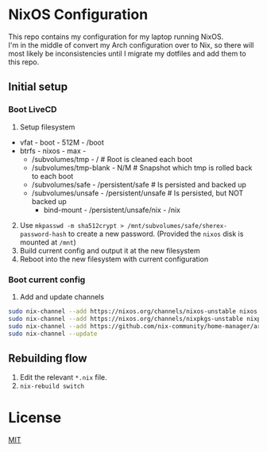 # NixOS Configuration
This repo contains my configuration for my laptop running NixOS.  
I'm in the middle of convert my Arch configuration over to Nix, so there will most likely be inconsistencies until I migrate my dotfiles and add them to this repo.

## Initial setup
### Boot LiveCD
1. Setup filesystem
  - vfat - boot - 512M - /boot
  - btrfs - nixos - max -
    - /subvolumes/tmp - / # Root is cleaned each boot
    - /subvolumes/tmp-blank - N/M # Snapshot which tmp is rolled back to each boot
    - /subvolumes/safe - /persistent/safe # Is persisted and backed up
    - /subvolumes/unsafe - /persistent/unsafe # Is persisted, but NOT backed up
      - bind-mount - /persistent/unsafe/nix - /nix
2. Use `mkpasswd -m sha512crypt > /mnt/subvolumes/safe/sherex-password-hash` to create a new password. (Provided the `nixos` disk is mounted at `/mnt`)
3. Build current config and output it at the new filesystem
4. Reboot into the new filesystem with current configuration

### Boot current config
1. Add and update channels  
```sh
sudo nix-channel --add https://nixos.org/channels/nixos-unstable nixos
sudo nix-channel --add https://nixos.org/channels/nixpkgs-unstable nixpkgs
sudo nix-channel --add https://github.com/nix-community/home-manager/archive/master.tar.gz home-manager
sudo nix-channel --update
```

## Rebuilding flow
1. Edit the relevant `*.nix` file.
2. `nix-rebuild switch`

# License
[MIT](LICENSE)
